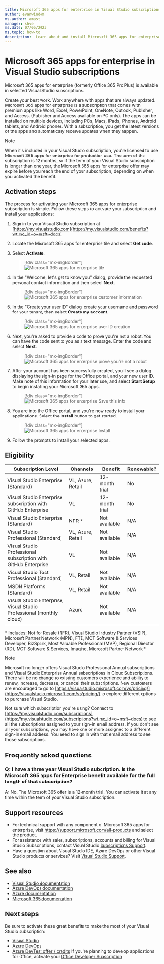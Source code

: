 ```yaml
---
title: Microsoft 365 apps for enterprise in Visual Studio subscriptions | Microsoft Docs
author: evanwindom
ms.author: amast
manager: shve
ms.date: 07/05/2023
ms.topic: how-to
description:  Learn about and install Microsoft 365 apps for enterprise
---
```


# Microsoft 365 apps for enterprise in Visual Studio subscriptions

Microsoft 365 apps for enterprise (formerly Office 365 Pro Plus) is available in selected Visual Studio subscriptions. 

Create your best work. Work anywhere with apps that are always updated. Microsoft 365 apps for enterprise is a subscription that comes with premium apps like Word, Excel, PowerPoint, OneNote, Outlook, Publisher, and Access. (Publisher and Access available on PC only). The apps can be installed on multiple devices, including PCs, Macs, iPads, iPhones, Android tablets, and Android phones. With a subscription, you get the latest versions of the apps and automatically receive updates when they happen.

> [!NOTE]
> When it's included in your Visual Studio subscription, you're licensed to use Microsoft 365 apps for enterprise for production use.  The term of the subscription is 12 months, so if the term of your Visual Studio subscription is longer than one year, the Microsoft 365 apps for enterprise offer may expire before you reach the end of your subscription, depending on when you activated the benefit.

## Activation steps

The process for activating your Microsoft 365 apps for enterprise subscription is simple.  Follow these steps to activate your subscription and install your applications:

1. Sign in to your Visual Studio subscription at [https://my.visualstudio.com](https://my.visualstudio.com/benefits?wt.mc_id=o~msft~docs)
1. Locate the Microsoft 365 apps for enterprise tile and select **Get code**.
1. Select **Activate**.
   > [!div class="mx-imgBorder"]
   > ![Microsoft 365 apps for enterprise tile](_img/microsoft-365-apps-for-enterprise/tile-activate.png "Screenshot of the Microsoft 365 apps for enterprise tile.  The Activate button is highlighted.")

1. In the "Welcome, let's get to know you" dialog, provide the requested personal contact information and then select **Next**.
   > [!div class="mx-imgBorder"]
   > ![Microsoft 365 apps for enterprise customer information](_img/microsoft-365-apps-for-enterprise/get-to-know-you.png "Screenshot of the Welcome, let's get to know you dialog used to create your account. The Next button is highlighted.")

1. In the "Create your user ID" dialog, create your username and password for your tenant, then select **Create my account**.
   > [!div class="mx-imgBorder"]
   > ![Microsoft 365 apps for enterprise user ID creation](_img/microsoft-365-apps-for-enterprise/create-your-user-id.png "Screenshot of the Create your user ID dialog. The Create my account button is highlighted.")

1. Next, you're asked to provide a code to prove you're not a robot.  You can have the code sent to you as a text message.  Enter the code and select **Next**. 
   > [!div class="mx-imgBorder"]
   > ![Microsoft 365 apps for enterprise prove you're not a robot](_img/microsoft-365-apps-for-enterprise/prove-youre-not-a-robot.png "Screenshot of the Prove you're not a robot dialog.  The Next button is highlighted.")

1. After your account has been successfully created, you'll see a dialog displaying the sign-in page for the Office portal, and your new user ID.  Make note of this information for your later use, and select **Start Setup** to begin installing your Microsoft 365 apps.
   > [!div class="mx-imgBorder"]
   > ![Microsoft 365 apps for enterprise Save this info](_img/microsoft-365-apps-for-enterprise/save-this-info.png "Screenshot showing the successful creation of your account and user ID.  The Start Setup button is highlighted.")

1. You are into the Office portal, and you're now ready to install your applications.  Select the **Install** button to get started.
   > [!div class="mx-imgBorder"]
   > ![Microsoft 365 apps for enterprise Install](_img/microsoft-365-apps-for-enterprise/install-your-office-apps.png "Screenshot of the Install your Office apps message.  The Install button is highlighted.")
1. Follow the prompts to install your selected apps.  

## Eligibility

| Subscription Level | Channels | Benefit | Renewable? |
|--------------------|----------|---------|------------|
| Visual Studio Enterprise (Standard)   | VL, Azure, Retail| 12-month trial |  No |
| Visual Studio Enterprise subscription with GitHub Enterprise  | VL | 12-month trial |  No |
| Visual Studio Enterprise (Standard)   | NFR \* | Not available |  N/A |
| Visual Studio Professional (Standard) | VL, Azure, Retail | Not available |  N/A |
| Visual Studio Professional subscription with GitHub Enterprise | VL | Not available | N/A |
| Visual Studio Test Professional (Standard) | VL, Retail | Not available |  N/A |
| MSDN Platforms (Standard) | VL, Retail | Not available |  N/A |
| Visual Studio Enterprise, Visual Studio Professional (monthly cloud) | Azure | Not available | N/A |
|  |

\* Includes:  Not for Resale (NFR), Visual Studio Industry Partner (VSIP), Microsoft Partner Network (MPN), FTE, MCT Software & Services Developer, BizSpark, Most Valuable Professional (MVP), Regional Director (RD), MCT Software & Services, Imagine, Microsoft Partner Network.*

> [!NOTE]
> Microsoft no longer offers Visual Studio Professional Annual subscriptions and Visual Studio Enterprise Annual subscriptions in Cloud Subscriptions. There will be no change to existing customers experience and ability to renew, increase, decrease, or cancel their subscriptions. New customers are encouraged to go to [https://visualstudio.microsoft.com/vs/pricing/](https://visualstudio.microsoft.com/vs/pricing/) to explore different options to purchase Visual Studio.

Not sure which subscription you're using?  Connect to [https://my.visualstudio.com/subscriptions](https://my.visualstudio.com/subscriptions?wt.mc_id=o~msft~docs) to see all the subscriptions assigned to your sign-in email address. If you don't see all your subscriptions, you may have one or more assigned to a different sign-in email address.  You need to sign in with that email address to see those subscriptions.

## Frequently asked questions

### Q: I have a three year Visual Studio subcription.  Is the Microsoft 365 apps for Enterprise benefit available for the full length of that subscription?
A:  No.  The Microsoft 365 offer is a 12-month trial.  You can activate it at any time within the term of your Visual Studio subscription. 

## Support resources

+ For technical support with any component of Microsoft 365 apps for enterprise, visit https://support.microsoft.com/all-products and select the product.
+ For assistance with sales, subscriptions, accounts and billing for Visual Studio Subscriptions, contact Visual Studio [Subscriptions Support](https://aka.ms/vssubscriberhelp).
+ Have a question about Visual Studio IDE, Azure DevOps or other Visual Studio products or services?  Visit [Visual Studio Support](https://visualstudio.microsoft.com/support/).

## See also

+ [Visual Studio documentation](/visualstudio/)
+ [Azure DevOps documentation](/azure/devops/)
+ [Azure documentation](/azure/)
+ [Microsoft 365 documentation](/microsoft-365/)

## Next steps

Be sure to activate these great benefits to make the most of your Visual Studio subscription:
+ [Visual Studio](vs-ide-benefit.md)
+ [Azure DevOps](vs-azure-devops.md)
+ [Azure DevTest offer / credits](/azure/devtest/offer/)
If you're planning to develop applications for Office, activate your [Office Developer Subscription](./vs-m365.md)

